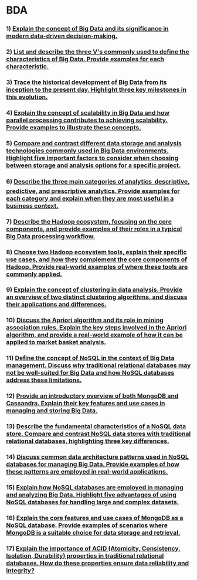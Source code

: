 # BDA
### 1) [Explain the concept of Big Data and its significance in modern data-driven decision-making.](/1.md)
### 2) [List and describe the three V's commonly used to define the characteristics of Big Data. Provide examples for each characteristic.](/2.md)
### 3) [Trace the historical development of Big Data from its inception to the present day. Highlight three key milestones in this evolution. ](/3.md)
### 4) [Explain the concept of scalability in Big Data and how parallel processing contributes to achieving scalability. Provide examples to illustrate these concepts.](/4.md)
### 5) [Compare and contrast different data storage and analysis technologies commonly used in Big Data environments. Highlight five important factors to consider when choosing between storage and analysis options for a specific project.](/5.md)
### 6) [Describe the three main categories of analytics  descriptive, predictive, and prescriptive analytics. Provide examples for each category and explain when they are most useful in a business context.](/6.md)
### 7) [Describe the Hadoop ecosystem, focusing on the core components, and provide examples of their roles in a typical Big Data processing workflow. ](/7.md)
### 8) [Choose two Hadoop ecosystem tools, explain their specific use cases, and how they complement the core components of Hadoop. Provide real-world examples of where these tools are commonly applied.](/8.md)
### 9) [Explain the concept of clustering in data analysis. Provide an overview of two distinct clustering algorithms, and discuss their applications and differences.](9.md)
### 10) [Discuss the Apriori algorithm and its role in mining association rules. Explain the key steps involved in the Apriori algorithm, and provide a real-world example of how it can be applied to market basket analysis.](/10.md)
### 11) [Define the concept of NoSQL in the context of Big Data management. Discuss why traditional relational databases may not be well-suited for Big Data and how NoSQL databases address these limitations.](/11.md)
### 12) [Provide an introductory overview of both MongoDB and Cassandra. Explain their key features and use cases in managing and storing Big Data. ](/12.md)
### 13) [Describe the fundamental characteristics of a NoSQL data store. Compare and contrast NoSQL data stores with traditional relational databases, highlighting three key differences.](/13.md)
### 14) [Discuss common data architecture patterns used in NoSQL databases for managing Big Data. Provide examples of how these patterns are employed in real-world applications.](/14.md)
### 15) [Explain how NoSQL databases are employed in managing and analyzing Big Data. Highlight five advantages of using NoSQL databases for handling large and complex datasets.](/15.md)
### 16) [Explain the core features and use cases of MongoDB as a NoSQL database. Provide examples of scenarios where MongoDB is a suitable choice for data storage and retrieval.](/16.md)
### 17) [Explain the importance of ACID (Atomicity, Consistency, Isolation, Durability) properties in traditional relational databases. How do these properties ensure data reliability and integrity? ](/17.md)
